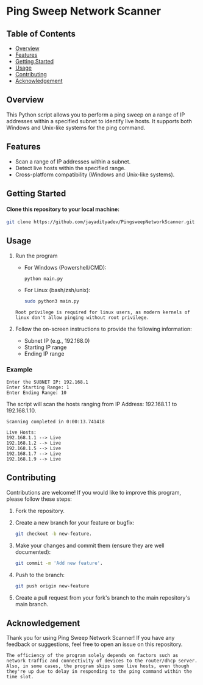 # Ping Sweep Network Scanner

## Table of Contents

- [Overview](#overview)
- [Features](#features)
- [Getting Started](#getting-started)
- [Usage](#usage)
- [Contributing](#contributing)
- [Acknowledgement](#acknowledgement)

## Overview

This Python script allows you to perform a ping sweep on a range of IP addresses within a specified subnet to identify live hosts. It supports both Windows and Unix-like systems for the ping command.

## Features

- Scan a range of IP addresses within a subnet.
- Detect live hosts within the specified range.
- Cross-platform compatibility (Windows and Unix-like systems).

## Getting Started

#### Clone this repository to your local machine:

```bash
git clone https://github.com/jayadityadev/PingsweepNetworkScanner.git
```

## Usage

1. Run the program

   * For Windows (Powershell/CMD): 

      ```
      python main.py
      ```

   * For Linux (bash/zsh/unix):

      ```bash
      sudo python3 main.py
      ```

   `Root privilege is required for linux users, as modern kernels of linux don't allow pinging without root privilege.`

2. Follow the on-screen instructions to provide the following information:

   * Subnet IP (e.g., 192.168.0)
   * Starting IP range
   * Ending IP range

### Example

```
Enter the SUBNET IP: 192.168.1
Enter Starting Range: 1
Enter Ending Range: 10
```
The script will scan the hosts ranging from IP Address: 192.168.1.1 to 192.168.1.10.

```
Scanning completed in 0:00:13.741418

Live Hosts:
192.168.1.1 --> Live
192.168.1.2 --> Live
192.168.1.5 --> Live
192.168.1.7 --> Live
192.168.1.9 --> Live
```
## Contributing

Contributions are welcome! If you would like to improve this program, please follow these steps:

1. Fork the repository.
   
2. Create a new branch for your feature or bugfix:
   
   ```bash
   git checkout -b new-feature.
   ```
   
3. Make your changes and commit them (ensure they are well documented):
   
    ```bash
    git commit -m 'Add new feature'.
   ```
    
4. Push to the branch:
   
    ```bash
    git push origin new-feature
   ```
    
5. Create a pull request from your fork's branch to the main repository's main branch.

## Acknowledgement

Thank you for using Ping Sweep Network Scanner! If you have any feedback or suggestions, feel free to open an issue on this repository.

`The efficiency of the program solely depends on factors such as network traffic and connectivity of devices to the router/dhcp server. Also, in some cases, the program skips some live hosts, even though they're up due to delay in responding to the ping command within the time slot.`
